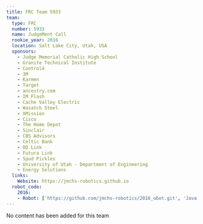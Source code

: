 ```yaml
---
title: FRC Team 5933
team:
  type: FRC
  number: 5933
  name: JudgeMent Call
  rookie_year: 2016
  location: Salt Lake City, Utah, USA
  sponsors:
    - Judge Memorial Catholic High School
    - Granite Technical Institute
    - Control4
    - 3M
    - Karmen
    - Target
    - ancestry.com
    - IM Flash
    - Cache Valley Electric
    - Wasatch Steel
    - XMission
    - Cisco
    - The Home Depot
    - Sinclair
    - CBS Advisors
    - Celtic Bank
    - OD Link
    - Futura Link
    - Spud Pickles
    - University of Utah - Department of Engineering
    - Energy Solutions
  links:
    Website: https://jmchs-robotics.github.io
  robot_code:
    2016:
    - Robot: ['https://github.com/jmchs-robotics/2016_ubot.git', 'Java']
---
```

No content has been added for this team
